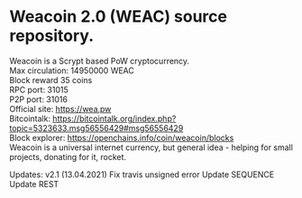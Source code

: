 # Weacoin 2.0 (WEAC) source repository.  
Weacoin is a Scrypt based PoW cryptocurrency.  
Max circulation: 14950000 WEAC  
Block reward 35 coins  
RPC port: 31015  
P2P port: 31016  
Official site: https://wea.pw  
Bitcointalk: https://bitcointalk.org/index.php?topic=5323633.msg56556429#msg56556429  
Block explorer: https://openchains.info/coin/weacoin/blocks  
Weacoin is a universal internet currency, but general idea - helping for small projects, donating for it, rocket.

Updates:
v2.1 (13.04.2021)
Fix travis unsigned error
Update SEQUENCE
Update REST
